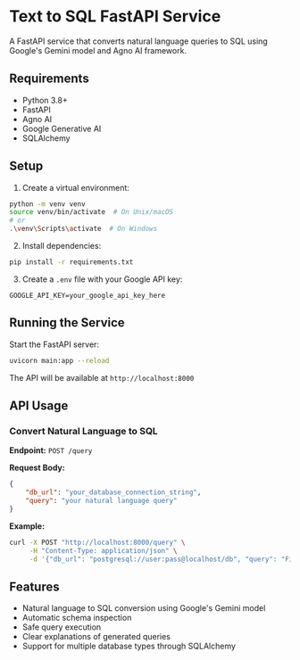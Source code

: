 # Text to SQL FastAPI Service

A FastAPI service that converts natural language queries to SQL using Google's Gemini model and Agno AI framework.

## Requirements

- Python 3.8+
- FastAPI
- Agno AI
- Google Generative AI
- SQLAlchemy

## Setup

1. Create a virtual environment:
```bash
python -m venv venv
source venv/bin/activate  # On Unix/macOS
# or
.\venv\Scripts\activate  # On Windows
```

2. Install dependencies:
```bash
pip install -r requirements.txt
```

3. Create a `.env` file with your Google API key:
```
GOOGLE_API_KEY=your_google_api_key_here
```

## Running the Service

Start the FastAPI server:
```bash
uvicorn main:app --reload
```

The API will be available at `http://localhost:8000`

## API Usage

### Convert Natural Language to SQL

**Endpoint:** `POST /query`

**Request Body:**
```json
{
    "db_url": "your_database_connection_string",
    "query": "your natural language query"
}
```

**Example:**
```bash
curl -X POST "http://localhost:8000/query" \
     -H "Content-Type: application/json" \
     -d '{"db_url": "postgresql://user:pass@localhost/db", "query": "Find all users who joined last month"}'
```

## Features

- Natural language to SQL conversion using Google's Gemini model
- Automatic schema inspection
- Safe query execution
- Clear explanations of generated queries
- Support for multiple database types through SQLAlchemy 